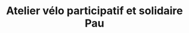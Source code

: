 ---
title: "Atelier vélo participatif et solidaire Pau"
url: /billere/atelier-velo-participatif-et-solidaire-pau/
shop: Fahrrad
---